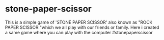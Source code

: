 # stone-paper-scissor
This is a simple game of 'STONE PAPER SCISSOR' also known as "ROCK PAPER SCISSOR "which we all play with our friends or family. Here i created a same game where you can play with the computer
#stonepaperscissor
